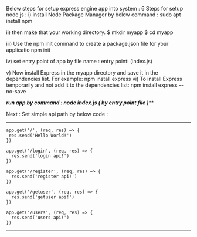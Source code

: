 

Below steps for setup express engine app into system : 
  6 Steps for setup node js  : 
   i)  install Node Package Manager by below command  : 
       sudo apt install npm

   ii) then   make that your working directory.
       $ mkdir myapp
       $ cd myapp 

   iii)  Use the npm init command to create a package.json file for your applicatio
      npm init

   iv)  set entry point of app by  file name :
    entry point: (index.js)
    
   v)  Now install Express in the myapp directory and save it in the dependencies list. For example:
      npm install express
   vi)  To install Express temporarily and not add it to the dependencies list:
             npm install express --no-save
 
   *********run app by command : node index.js ( by  entry point file  )***********

 Next :  Set  simple api path by below code  : 
**********************************************************
  
    app.get('/', (req, res) => {
     res.send('Hello World!')
    })

    app.get('/login', (req, res) => {
      res.send('login api!')
    })

    app.get('/register', (req, res) => {
      res.send('register api!')
    })

    app.get('/getuser', (req, res) => {
      res.send('getuser api!')
    })

    app.get('/users', (req, res) => {
      res.send('users api!')
    })
   
************************************************************************

